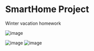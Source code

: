 # SmartHome Project
Winter vacation homework

 ![image](https://github.com/Dafeng1980/SmartHomeProject/raw/master/Schematics.png) <br/>
 
  ![image](https://github.com/Dafeng1980/SmartHomeProject/raw/master/project1.JPG) ![image](https://github.com/Dafeng1980/SmartHomeProject/raw/master/project2.JPG)

